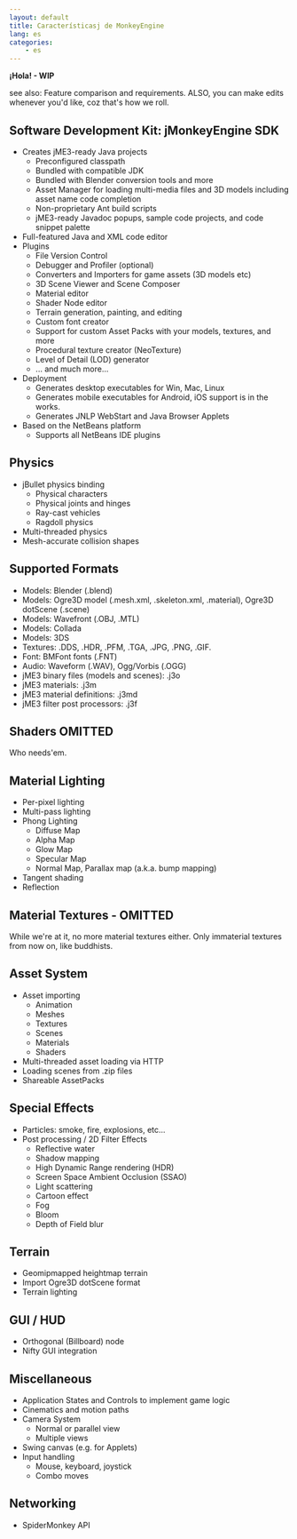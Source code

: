 ```yaml
---
layout: default
title: Característicasj de MonkeyEngine
lang: es
categories:
    - es
---
```


**¡Hola! - WIP**

see also: Feature comparison and requirements. ALSO, you can make edits whenever you'd like, coz that's how we roll.

## Software Development Kit: jMonkeyEngine SDK

* Creates jME3-ready Java projects
    * Preconfigured classpath
    * Bundled with compatible JDK
    * Bundled with Blender conversion tools and more
    * Asset Manager for loading multi-media files and 3D models including asset name code completion
    * Non-proprietary Ant build scripts
    * jME3-ready Javadoc popups, sample code projects, and code snippet palette
* Full-featured Java and XML code editor
* Plugins
    * File Version Control
    * Debugger and Profiler (optional)
    * Converters and Importers for game assets (3D models etc)
    * 3D Scene Viewer and Scene Composer
    * Material editor
    * Shader Node editor
    * Terrain generation, painting, and editing
    * Custom font creator
    * Support for custom Asset Packs with your models, textures, and more
    * Procedural texture creator (NeoTexture)
    * Level of Detail (LOD) generator
    * ... and much more...
* Deployment
    * Generates desktop executables for Win, Mac, Linux
    * Generates mobile executables for Android, iOS support is in the works.
    * Generates JNLP WebStart and Java Browser Applets
* Based on the NetBeans platform
    * Supports all NetBeans IDE plugins


## Physics

* jBullet physics binding
    * Physical characters
    * Physical joints and hinges
    * Ray-cast vehicles
    * Ragdoll physics
* Multi-threaded physics
* Mesh-accurate collision shapes


## Supported Formats

* Models: Blender (.blend)
* Models: Ogre3D model (.mesh.xml, .skeleton.xml, .material), Ogre3D dotScene (.scene)
* Models: Wavefront (.OBJ, .MTL)
* Models: Collada
* Models: 3DS
* Textures: .DDS, .HDR, .PFM, .TGA, .JPG, .PNG, .GIF.
* Font: BMFont fonts (.FNT)
* Audio: Waveform (.WAV), Ogg/Vorbis (.OGG)
* jME3 binary files (models and scenes): .j3o
* jME3 materials: .j3m
* jME3 material definitions: .j3md
* jME3 filter post processors: .j3f


## Shaders OMITTED

Who needs'em.
 

## Material Lighting

* Per-pixel lighting
* Multi-pass lighting
* Phong Lighting
    * Diffuse Map
    * Alpha Map
    * Glow Map
    * Specular Map
    * Normal Map, Parallax map (a.k.a. bump mapping)
* Tangent shading
* Reflection
 

## Material Textures - OMITTED

While we're at it, no more material textures either. Only immaterial textures from now on, like buddhists.


## Asset System

* Asset importing
    * Animation
    * Meshes
    * Textures
    * Scenes
    * Materials
    * Shaders
* Multi-threaded asset loading via HTTP
* Loading scenes from .zip files
* Shareable AssetPacks


## Special Effects

* Particles: smoke, fire, explosions, etc...
* Post processing / 2D Filter Effects
    * Reflective water
    * Shadow mapping
    * High Dynamic Range rendering (HDR)
    * Screen Space Ambient Occlusion (SSAO)
    * Light scattering
    * Cartoon effect
    * Fog
    * Bloom
    * Depth of Field blur
    

## Terrain

* Geomipmapped heightmap terrain
* Import Ogre3D dotScene format
* Terrain lighting
 

## GUI / HUD

* Orthogonal (Billboard) node
* Nifty GUI integration


## Miscellaneous

* Application States and Controls to implement game logic
* Cinematics and motion paths
* Camera System
    * Normal or parallel view
    * Multiple views
* Swing canvas (e.g. for Applets)
* Input handling
    * Mouse, keyboard, joystick
    * Combo moves


## Networking

* SpiderMonkey API
